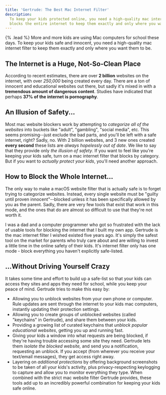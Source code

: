 ```yaml
---
title: 'Gertrude: The Best Mac Internet Filter'
description:
  To keep your kids protected online, you need a high-quality mac internet filter that
  blocks the entire internet to keep them exactly and only where you want them to be.
---
```


{% .lead %} More and more kids are using Mac computers for school these days. To keep your
kids safe and innocent, you need a high-quality mac internet filter to keep them exactly
and only where you want them to be.

## The Internet is a Huge, Not-So-Clean Place

According to recent estimates, there are over **2 billion** websites on the internet, with
over _250,000_ being created every day. There are a ton of innocent and educational
websites out there, but sadly it's mixed in with a **tremendous amount of dangerous
content**. Studies have indicated that perhaps **37% of the internet is pornography**.

## An Illusion of Safety...

Most mac website blockers work by attempting to _categorize all of the websites_ into
buckets like "adult", "gambling", "social media", etc. This seems promising--just exclude
the bad parts, and you'll be left with a safe internet, right? Sadly, no. With 2 billion
websites, and 3 new ones created **every second** these lists are _always hopelessly out
of date_. We like to say that they provide only _the illusion of safety_. If you want to
feel like you're keeping your kids safe, turn on a mac internet filter that blocks by
category. But if you want to _actually protect your kids_, you'll need another approach.

## How to Block the Whole Internet...

The only way to make a macOS website filter that is actually safe is to forget trying to
categorize websites. Instead, every single website must be "guilty until proven
innocent"--blocked unless it has been specifically allowed by you as the parent. Sadly,
there are very few tools that exist that work in this mode, and the ones that do are
almost so difficult to use that they're not worth it.

I was a dad and a computer programmer who got so frustrated with the lack of usable tools
for blocking the internet that I built my own app. Gertrude is the mac internet filter I
wished existed five years ago. It's simply the safest tool on the market for parents who
truly care about and are willing to invest a little time in the online safety of their
kids. It's internet filter only has one mode - block everything you haven't explicitly
safe-listed.

## ...Without Driving Yourself Crazy

It takes some time and effort to build up a safe-list so that your kids can access they
sites and apps they need for school, while you keep your peace of mind. Gertrude tries to
make this easy by:

- Allowing you to unblock websites from your own phone or computer. Rule updates are sent
  through the internet to your kids mac computers, instantly updating their protection
  settings.
- Allowing you to create groups of unblocked websites (called "keychains" in Gertrude),
  and share them between your kids.
- Providing a growing list of curated keychains that _unblock popular educational
  websites_, getting you up and running fast.
- Giving your kids a window into what requests are being blocked, if they're having
  trouble accessing some site they need. Gertrude lets them _isolate the blocked website,_
  and send you a notification, requesting an unblock. If you accept (from wherever you
  receive your text/email messages), they get access right away.
- Layering on _additional protections_ by offering background screenshots to be taken of
  all your kids's activity, plus privacy-respecting keylogging to capture and allow you to
  monitor everything they type. When combined with the strict mac website filter Gertrude
  provides, these tools add up to an incredibly powerful combination for keeping your kids
  safe online.
